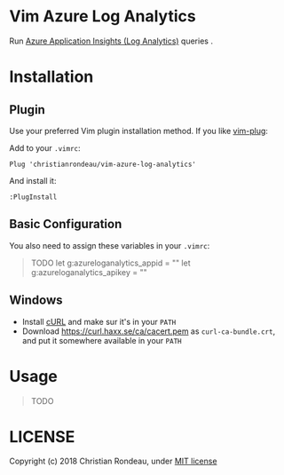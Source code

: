 # Vim Azure Log Analytics

Run [Azure Application Insights (Log Analytics)](https://docs.loganalytics.io/index) queries .

# Installation

## Plugin

Use your preferred Vim plugin installation method. If you like [vim-plug](https://github.com/junegunn/vim-plug):

Add to your `.vimrc`:

    Plug 'christianrondeau/vim-azure-log-analytics'

And install it:

    :PlugInstall

## Basic Configuration

You also need to assign these variables in your `.vimrc`:

> TODO
let g:azureloganalytics_appid = ""
let g:azureloganalytics_apikey = ""

## Windows

* Install [cURL](https://curl.haxx.se/) and make sur it's in your `PATH`
* Download https://curl.haxx.se/ca/cacert.pem as `curl-ca-bundle.crt`, and put it somewhere available in your `PATH`

# Usage

> TODO

# LICENSE

Copyright (c) 2018 Christian Rondeau, under [MIT license](LICENSE)
